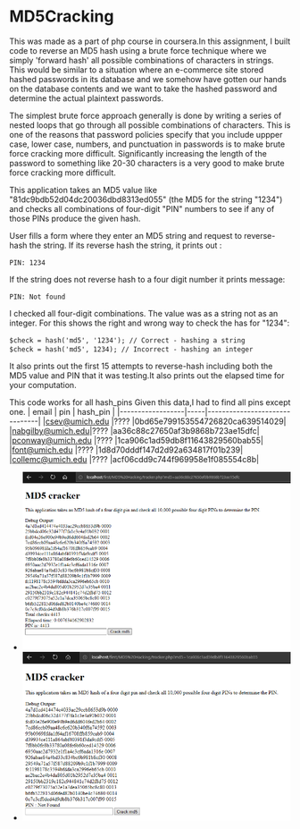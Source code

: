 # MD5Cracking
This was made as a part of php course in coursera.In this assignment, I built code to reverse an MD5 hash using a brute force technique where we simply 'forward hash' all possible combinations of characters in strings. This would be similar to a situation where an e-commerce site stored hashed passwords in its database and we somehow have gotten our hands on the database contents and we want to take the hashed password and determine the actual plaintext passwords.

The simplest brute force approach generally is done by writing a series of nested loops that go through all possible combinations of characters. This is one of the reasons that password policies specify that you include uppper case, lower case, numbers, and punctuation in passwords is to make brute force cracking more difficult. Significantly increasing the length of the password to something like 20-30 characters is a very good to make brute force cracking more difficult.

This application takes an MD5 value like "81dc9bdb52d04dc20036dbd8313ed055" (the MD5 for the string "1234") and checks all combinations of four-digit "PIN" numbers to see if any of those PINs produce the given hash.

User fills a form where they enter an MD5 string and request to reverse-hash the string. 
If its reverse hash the string, it prints out :
```
PIN: 1234
```
If the string does not reverse hash to a four digit number it prints message:
```
PIN: Not found
```
I checked all four-digit combinations. The value was as a string not as an integer.
For this shows the right and wrong way to check the has for "1234":
```
$check = hash('md5', '1234'); // Correct - hashing a string
$check = hash('md5', 1234); // Incorrect - hashing an integer
```
It also prints out the first 15 attempts to reverse-hash including both the MD5 value and PIN that it was testing.It also prints out the elapsed time for your computation.

This code works for all hash_pins
Given this data,I had to find all pins except one.
| email	           | pin | hash_pin                      |
|------------------|-----|-------------------------------|
|csev@umich.edu	   |???? |0bd65e799153554726820ca639514029|
|nabgilby@umich.edu|???? |aa36c88c27650af3b9868b723ae15dfc|
|pconway@umich.edu |???? |1ca906c1ad59db8f11643829560bab55|
|font@umich.edu	   |???? |1d8d70dddf147d2d92a634817f01b239|
|collemc@umich.edu |???? |acf06cdd9c744f969958e1f085554c8b|

- ![cracked_pin_output](images/crackedpin.png)
- ![uncracked_pin_output](images/uncracked_pin.png)
